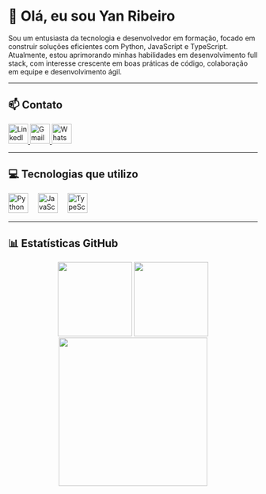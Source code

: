 # 👋 Olá, eu sou Yan Ribeiro

Sou um entusiasta da tecnologia e desenvolvedor em formação, focado em construir soluções eficientes com Python, JavaScript e TypeScript. Atualmente, estou aprimorando minhas habilidades em desenvolvimento full stack, com interesse crescente em boas práticas de código, colaboração em equipe e desenvolvimento ágil.

---

## 📫 Contato

<div align="left">
  <a href="https://www.linkedin.com/in/yan-ribeiro-nunes-a76a12334/" target="_blank">
    <img src="https://raw.githubusercontent.com/maurodesouza/profile-readme-generator/master/src/assets/icons/social/linkedin/default.svg" width="40" alt="LinkedIn" />
  </a>
  <a href="mailto:yanyago2529@gmail.com" target="_blank">
    <img src="https://raw.githubusercontent.com/maurodesouza/profile-readme-generator/master/src/assets/icons/social/gmail/default.svg" width="40" alt="Gmail" />
  </a>
  <a href="https://wa.me/5581995029461" target="_blank">
    <img src="https://raw.githubusercontent.com/maurodesouza/profile-readme-generator/master/src/assets/icons/social/whatsapp/default.svg" width="40" alt="WhatsApp" />
  </a>
</div>

---

## 💻 Tecnologias que utilizo

<div align="left">
  <img src="https://cdn.jsdelivr.net/gh/devicons/devicon/icons/python/python-original.svg" height="40" alt="Python" />
  <img width="12" />
  <img src="https://cdn.jsdelivr.net/gh/devicons/devicon/icons/javascript/javascript-original.svg" height="40" alt="JavaScript" />
  <img width="12" />
  <img src="https://cdn.jsdelivr.net/gh/devicons/devicon/icons/typescript/typescript-original.svg" height="40" alt="TypeScript" />
</div>

---

## 📊 Estatísticas GitHub

<div align="center">
  <img src="https://github-readme-stats.vercel.app/api?username=yan791&show_icons=true&include_all_commits=true&count_private=true&theme=dracula&hide_border=false" height="150" />
  <img src="https://streak-stats.demolab.com?user=yan791&theme=dracula&hide_border=false" height="150" />
  <img src="https://github-readme-activity-graph.vercel.app/graph?username=yan791&theme=react-dark&area=true&hide_border=false" height="300" />
</div>
